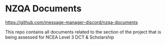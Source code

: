 # NZQA Documents

https://github.com/message-manager-discord/nzqa-documents

This repo contains all documents related to the section of the project that is being assessed for NCEA Level 3 DCT & Scholarship
